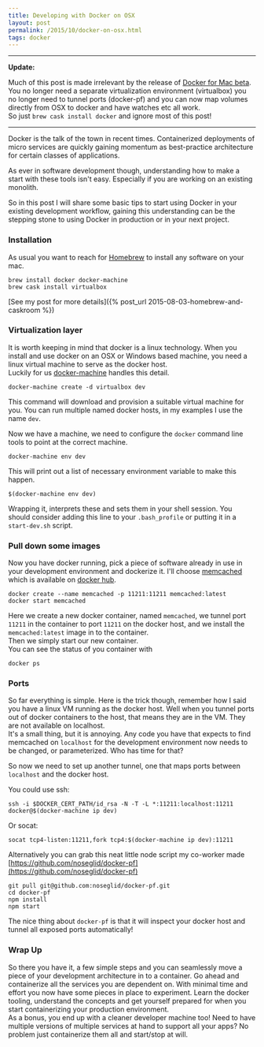 ```yaml
---
title: Developing with Docker on OSX
layout: post
permalink: /2015/10/docker-on-osx.html
tags: docker
---
```


---
**Update:**

Much of this post is made irrelevant by the release of [Docker for Mac beta](https://blog.docker.com/2016/03/docker-for-mac-windows-beta/). You no longer need a separate virtualization environment (virtualbox) you no longer need to tunnel ports (docker-pf) and you can now map volumes directly from OSX to docker and have watches etc all work.  
So just `brew cask install docker` and ignore most of this post!

---

Docker is the talk of the town in recent times. Containerized deployments of micro services are quickly gaining momentum as best-practice architecture for certain classes of applications.

As ever in software development though, understanding how to make a start with these tools isn't easy. Especially if you are working on an existing monolith.

So in this post I will share some basic tips to start using Docker in your existing development workflow, gaining this understanding can be the stepping stone to using Docker in production or in your next project.

<!-- more -->

### Installation

As usual you want to reach for [Homebrew](http://brew.sh/) to install any software on your mac.

```
brew install docker docker-machine
brew cask install virtualbox
```

[See my post for more details]({% post_url 2015-08-03-homebrew-and-caskroom %})

### Virtualization layer

It is worth keeping in mind that docker is a linux technology. When you install and use docker on an OSX or Windows based machine, you need a linux virtual machine to serve as the docker host.  
Luckily for us [docker-machine](https://docs.docker.com/machine/) handles this detail.

```
docker-machine create -d virtualbox dev
```

This command will download and provision a suitable virtual machine for you. You can run multiple named docker hosts, in my examples I use the name `dev`.

Now we have a machine, we need to configure the `docker` command line tools to point at the correct machine.

```
docker-machine env dev
```

This will print out a list of necessary environment variable to make this happen.

```
$(docker-machine env dev)
```

Wrapping it, interprets these and sets them in your shell session. You should consider adding this line to your `.bash_profile` or putting it in a `start-dev.sh` script.

### Pull down some images

Now you have docker running, pick a piece of software already in use in your development environment and dockerize it. I'll choose [memcached](http://memcached.org/) which is available on [docker hub](https://hub.docker.com/_/memcached/).

```
docker create --name memcached -p 11211:11211 memcached:latest
docker start memcached
```

Here we create a new docker container, named `memcached`, we tunnel port `11211` in the container to port `11211` on the docker host, and we install the `memcached:latest` image in to the container.  
Then we simply start our new container.  
You can see the status of you container with

```
docker ps
```

### Ports

So far everything is simple. Here is the trick though, remember how I said you have a linux VM running as the docker host. Well when you tunnel ports out of docker containers to the host, that means they are in the VM. They are not available on localhost.  
It's a small thing, but it is annoying. Any code you have that expects to find memcached on `localhost` for the development environment now needs to be changed, or parameterized. Who has time for that?

So now we need to set up another tunnel, one that maps ports between `localhost` and the docker host.

You could use ssh:

```
ssh -i $DOCKER_CERT_PATH/id_rsa -N -T -L *:11211:localhost:11211 docker@$(docker-machine ip dev)
```

Or socat:

```
socat tcp4-listen:11211,fork tcp4:$(docker-machine ip dev):11211
```

Alternatively you can grab this neat little node script my co-worker made [https://github.com/noseglid/docker-pf](https://github.com/noseglid/docker-pf)

```
git pull git@github.com:noseglid/docker-pf.git
cd docker-pf
npm install
npm start
```
The nice thing about `docker-pf` is that it will inspect your docker host and tunnel all exposed ports automatically!


### Wrap Up

So there you have it, a few simple steps and you can seamlessly move a piece of your development architecture in to a container. Go ahead and containerize all the services you are dependent on. With minimal time and effort you now have some pieces in place to experiment. Learn the docker tooling, understand the concepts and get yourself prepared for when you start containerizing your production environment.  
As a bonus, you end up with a cleaner developer machine too! Need to have multiple versions of multiple services at hand to support all your apps? No problem just containerize them all and start/stop at will.

